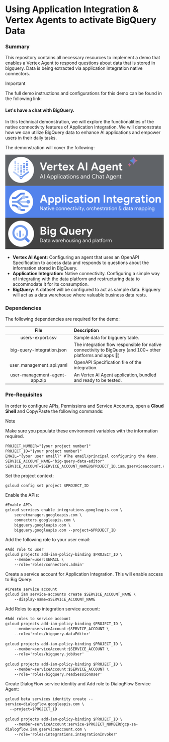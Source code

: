 # Using Application Integration & Vertex Agents to activate BigQuery Data

### Summary
This repository contains all necessary resources to implement a demo that enables a Vertex Agent to respond questions about data that is stored in bigquery. Data is being extracted via application integration native connectors.

> [!IMPORTANT]
> The full demo instructions and configurations for this demo can be found in the following link: 


#### Let's have a chat with BigQuery. 

In this technical demonstration, we will explore the functionalities of the native connectivity features of Application Integration. We will demonstrate how we can utilize BigQuery data to enhance AI applications and empower users in their daily tasks.

The demonstration will cover the following:

![Solutions](images/solutions.png)

* **Vertex AI Agent:** Configuring an agent that uses an OpenAPI Specification to access data and responds to questions about the information stored in BigQuery.
* **Application Integration:** Native connectivity. Configuring a simple way of integrating with the data platform and restructuring data to accommodate it for its consumption.
* **BigQuery:** A dataset will be configured to act as sample data. Bigquery will act as a data warehouse where valuable business data rests.

### Dependencies
The following dependencies are required for the demo:

| File     | Description |
|:----------:|:-------------|
| users-export.csv    | Sample data for bigquery table. |
| big-query-integration.json    | The integration flow responsible for native connectivity to BigQuery (and 100+ other platforms and apps 🤩)      |
| user_management_api.yaml    | OpenAPI Specification file of the integration.      |
| user-management-agent-app.zip    | An Vertex AI Agent application, bundled and ready to be tested. |

### Pre-Requisites
In order to configure APIs, Permissions and Service Accounts, open a **Cloud Shell** and Copy/Paste the following commands:

> [!NOTE]
> Make sure you populate these environment variables with the information required.

```shell
PROJECT_NUMBER="{your project number}"
PROJECT_ID="{your project number}"
EMAIL="{your user email}" #The email/principal configuring the demo.
SERVICE_ACCOUNT_NAME="big-query-data-editor"
SERVICE_ACCOUNT=$SERVICE_ACCOUNT_NAME@$PROJECT_ID.iam.gserviceaccount.com
```

Set the project context:
```shell
gcloud config set project $PROJECT_ID
```

Enable the APIs:
```shell
#Enable APIs
gcloud services enable integrations.googleapis.com \
    secretmanager.googleapis.com \
    connectors.googleapis.com \
    bigquery.googleapis.com \
    bigquery.googleapis.com --project=$PROJECT_ID
```
Add the following role to your user email:
```shell
#Add role to user
gcloud projects add-iam-policy-binding $PROJECT_ID \
    --member=user:$EMAIL \
    --role='roles/connectors.admin'
```
Create a service account for Application Integration. This will enable access to Big Query:
```shell
#Create service account
gcloud iam service-accounts create $SERVICE_ACCOUNT_NAME \
    --display-name=$SERVICE_ACCOUNT_NAME
```

Add Roles to app integration service account:
```shell
#Add roles to service account
gcloud projects add-iam-policy-binding $PROJECT_ID \
    --member=serviceAccount:$SERVICE_ACCOUNT \
    --role='roles/bigquery.dataEditor'

gcloud projects add-iam-policy-binding $PROJECT_ID \
    --member=serviceAccount:$SERVICE_ACCOUNT \
    --role='roles/bigquery.jobUser'

gcloud projects add-iam-policy-binding $PROJECT_ID \
    --member=serviceAccount:$SERVICE_ACCOUNT \
    --role='roles/bigquery.readSessionUser'
```
Create DialogFlow service identity and Add role to DialogFlow Service Agent:
```shell
gcloud beta services identity create --service=dialogflow.googleapis.com \
  --project=$PROJECT_ID

gcloud projects add-iam-policy-binding $PROJECT_ID \
    --member=serviceAccount:service-$PROJECT_NUMBER@gcp-sa-dialogflow.iam.gserviceaccount.com \
    --role='roles/integrations.integrationInvoker'
```